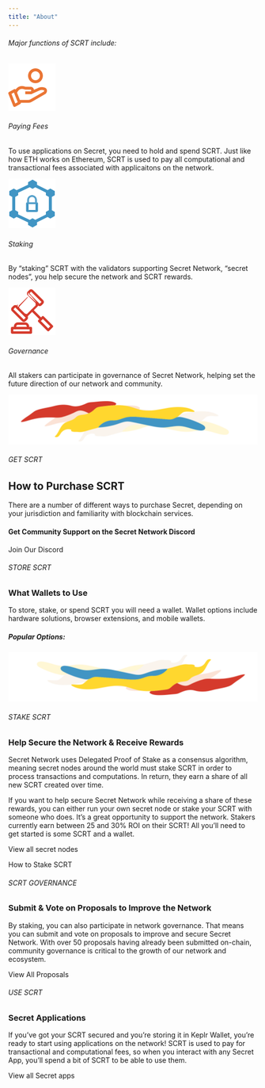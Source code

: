 ```yaml
---
title: "About"
---
```









<!-- Intro -->
<column class="about__get-started">

<block>

<about-get-started></about-get-started>

</block>

</column>










<!-- major functions title -->
<column class="about__major-functions__title">

<block>

###### Major functions of SCRT include:

</block>

</column>









<!-- major functions content -->
<column class="about__major-functions__content" number="3" number-m="1" number-s="1">

<block>

![](../img/icon-direct-purchase.svg)

###### Paying Fees

To use applications on Secret, you need to hold and spend SCRT. Just like how ETH works on Ethereum, SCRT is used to pay all computational and transactional fees associated with applicaitons on the network. 

</block>

<block>

![](../img/icon-staking.svg)

###### Staking

By “staking” SCRT with the validators supporting Secret Network, “secret nodes”, you help secure the network and SCRT rewards.

</block>

<block>

![](../img/icon-governance.svg)

###### Governance

All stakers can participate in governance of Secret Network, helping set the future direction of our network and community.

</block>

</column>









<!-- separator -->
<column class="about__separator">

<block>

![](../img/about-sep-a.svg)

</block>

</column>






<!-- How to purchase scrt -->
<column id="purchase" class="about__purchase-scrt__title">

<block>

###### GET SCRT

## How to Purchase SCRT 

There are a number of different ways to purchase Secret, depending on your jurisdiction and familiarity with blockchain services.

</block>

</column>







<column class="about__purchase-scrt__content">

<block>

<about-purchase-scrt></about-purchase-scrt>

</block>

</column>









<!-- Comunity support -->
<column class="about__community-support">

<block>

#### Get Community Support on the Secret Network Discord

<btn url="https://discord.com/invite/SJK32GY">Join Our Discord</btn>

</block>

</column>









<!-- What wallets use -->
<column id="store" class="about__what-wallets-use">

<block>

###### STORE SCRT

### What Wallets to Use

To store, stake, or spend SCRT you will need a wallet. Wallet options include hardware solutions, browser extensions, and mobile wallets. 

##### Popular Options: 

<about-wallets></about-wallets>

</block>

</column>








<!-- separator -->
<column class="about__separator">

<block>

![](../img/about-sep-b.svg)

</block>

</column>








<!-- Stake & governance -->
<column class="about__stake-governance" number="2" number-m="1" number-s="1">

<block id="stake-scrt">

###### STAKE SCRT

### Help Secure the Network & Receive Rewards

Secret Network uses Delegated Proof of Stake as a consensus algorithm, meaning secret nodes around the world must stake SCRT in order to process transactions and computations. In return, they earn a share of all new SCRT created over time.

If you want to help secure Secret Network while receiving a share of these rewards, you can either run your own secret node or stake your SCRT with someone who does. It’s a great opportunity to support the network. Stakers currently earn between 25 and 30% ROI on their SCRT! All you’ll need to get started is some SCRT and a wallet.

<div class="about__stake-governance__btn-cluster">

<btn url="https://scrt.network/blog/staking-secrets-guide-to-staking-delegating-scrt">View all secret nodes</btn> 

<btn url="https://secretnodes.com/secret/chains/secret-2/validators">How to Stake SCRT</btn>

</div>

</block>

<block id="scrt-governance">

###### SCRT GOVERNANCE

### Submit & Vote on Proposals to Improve the Network

By staking, you can also participate in network governance. That means you can submit and vote on proposals to improve and secure Secret Network. With over 50 proposals having already been submitted on-chain, community governance is critical to the growth of our network and ecosystem.

<div class="about__stake-governance__btn-cluster">

<!-- <btn url="https://secretnodes.com/secret/chains/secret-2/governance">About governance</btn>  -->

<btn url="https://secretnodes.com/secret/chains/secret-2/governance">View All Proposals</btn>

</div>

</block>

</column>








<!-- secret applications -->
<column id="apps" class="about__secret-applications" mode="slim">

<block>

###### USE SCRT

### Secret Applications

If you’ve got your SCRT secured and you’re storing it in Keplr Wallet, you’re ready to start using applications on the network! SCRT is used to pay for transactional and computational fees, so when you interact with any Secret App, you’ll spend a bit of SCRT to be able to use them.

<btn class="no-arrow bg-invert" url="https://scrt.network/ecosystem/overview">View all Secret apps</btn>

</block>

</column>